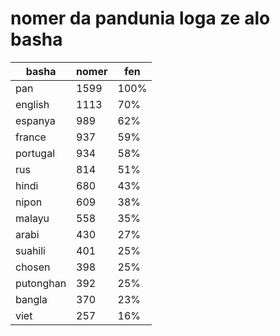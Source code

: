 # nomer da pandunia loga ze alo basha

| basha | nomer | fen |
|-------|-------|-----|
| pan | 1599 | 100% |
| english | 1113 | 70% |
| espanya | 989 | 62% |
| france | 937 | 59% |
| portugal | 934 | 58% |
| rus | 814 | 51% |
| hindi | 680 | 43% |
| nipon | 609 | 38% |
| malayu | 558 | 35% |
| arabi | 430 | 27% |
| suahili | 401 | 25% |
| chosen | 398 | 25% |
| putonghan | 392 | 25% |
| bangla | 370 | 23% |
| viet | 257 | 16% |
